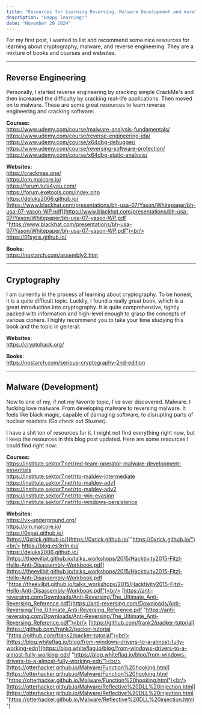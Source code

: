 ```yaml
---
title: "Resources for Learning Reversing, Malware Development and more"
description: "Happy learning!"
date: "November 20 2024"
---
```


For my first post, I wanted to list and recommend some nice resources for learning about cryptography, malware, and reverse engineering.  They are a mixture of books and courses and websites.

---
## Reverse Engineering
Personally, I started reverse engineering by cracking simple CrackMe's and then increased the difficulty by cracking real-life applications. Then moved on to malware. These are some great resources to learn reverse engineering and cracking software:

**Courses:**<br/>
https://www.udemy.com/course/malware-analysis-fundamentals/<br/>
https://www.udemy.com/course/reverse-engineering-ida/<br/>
https://www.udemy.com/course/x64dbg-debugger/<br/>
https://www.udemy.com/course/reversing-software-protection/<br/>
https://www.udemy.com/course/x64dbg-static-analysis/

**Websites:**<br/>
https://crackmes.one/<br/>
https://om.malcore.io/<br/>
https://forum.tuts4you.com/<br/>
https://forum.exetools.com/index.php<br/>
https://deluks2006.github.io/<br/>
[https://www.blackhat.com/presentations/bh-usa-07/Yason/Whitepaper/bh-usa-07-yason-WP.pdf](https://www.blackhat.com/presentations/bh-usa-07/Yason/Whitepaper/bh-usa-07-yason-WP.pdf "https://www.blackhat.com/presentations/bh-usa-07/Yason/Whitepaper/bh-usa-07-yason-WP.pdf")<br/>
https://01xyris.github.io/


**Books:**<br/>
https://nostarch.com/assembly2.htm<br/>

---
## Cryptography
I am currently in the process of learning about cryptography. To be honest, it is a quite difficult topic. Luckily, I found a really great book, which is a great introduction into cryptography. It is quite comprehensive, tightly packed with information and high-level enough to grasp the concepts of various ciphers. I highly recommend you to take your time studying this book and the topic in general:

**Websites:**<br/>
https://cryptohack.org/

**Books:**<br/>
https://nostarch.com/serious-cryptography-2nd-edition

---
## Malware (Development)
Now to one of my, if not my favorite topic, I've ever discovered. Malware. I fucking love malware. From developing malware to reversing malware. It feels like black magic, capable of damaging software, to disrupting parts of nuclear reactors *(Go check out Stuxnet)*.

I have a shit ton of resources for it. I might not find everything right now, but I keep the resources in this blog post updated. Here are some resources I could find right now:

**Courses:**<br/>
https://institute.sektor7.net/red-team-operator-malware-development-essentials<br/>
https://institute.sektor7.net/rto-maldev-intermediate<br/>
https://institute.sektor7.net/rto-maldev-adv1<br/>
https://institute.sektor7.net/rto-maldev-adv2<br/>
https://institute.sektor7.net/rto-win-evasion<br/>
https://institute.sektor7.net/rto-windows-persistence

**Websites:**<br/>
https://vx-underground.org/<br/>
https://om.malcore.io/<br/>
https://0xpat.github.io/<br/>
[https://0xrick.github.io/](https://0xrick.github.io/ "https://0xrick.github.io/")<br/>
https://blog.es3n1n.eu/<br/>
https://deluks2006.github.io/<br/>
[https://theevilbit.github.io/talks_workshops/2015/Hacktivity2015-Fitzl-Hello-Anti-Disassembly-Workbook.pdf](https://theevilbit.github.io/talks_workshops/2015/Hacktivity2015-Fitzl-Hello-Anti-Disassembly-Workbook.pdf "https://theevilbit.github.io/talks_workshops/2015/Hacktivity2015-Fitzl-Hello-Anti-Disassembly-Workbook.pdf")<br/>
[https://anti-reversing.com/Downloads/Anti-Reversing/The_Ultimate_Anti-Reversing_Reference.pdf](https://anti-reversing.com/Downloads/Anti-Reversing/The_Ultimate_Anti-Reversing_Reference.pdf "https://anti-reversing.com/Downloads/Anti-Reversing/The_Ultimate_Anti-Reversing_Reference.pdf")<br/>
[https://github.com/frank2/packer-tutorial](https://github.com/frank2/packer-tutorial "https://github.com/frank2/packer-tutorial")<br/>
[https://blog.whiteflag.io/blog/from-windows-drivers-to-a-almost-fully-working-edr/](https://blog.whiteflag.io/blog/from-windows-drivers-to-a-almost-fully-working-edr/ "https://blog.whiteflag.io/blog/from-windows-drivers-to-a-almost-fully-working-edr/")<br/>
[https://otterhacker.github.io/Malware/Function%20hooking.html](https://otterhacker.github.io/Malware/Function%20hooking.html "https://otterhacker.github.io/Malware/Function%20hooking.html")<br/>
[https://otterhacker.github.io/Malware/Reflective%20DLL%20injection.html](https://otterhacker.github.io/Malware/Reflective%20DLL%20injection.html "https://otterhacker.github.io/Malware/Reflective%20DLL%20injection.html")